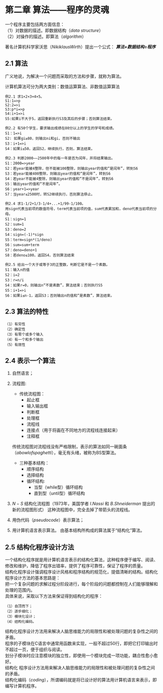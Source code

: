# 第二章 算法——程序的灵魂

一个程序主要包括两方面信息：  
$（1）$对数据的描述。即数据结构$（data$ $structure）$  
$（2）$对操作的描述。即算法$（algorithm）$  

著名计算机科学家沃思$（Nikiklaus Wirth）$提出一个公式：
***算法+数据结构=程序***

## 2.1 算法

广义地说，为解决一个问题而采取的方法和步骤，就称为算法。  

计算机算法可分为两大类别：数值运算算法、非数值运算算法  

    例2.1 求1×2×3×4×5。
    S1:1=>p
    S2:2=>i
    S3:p*i=>p
    S4:i+1=>i
    S5:如果i不大于5，返回重新执行S3及其后的步骤；否则算法结束。

    例2.2 有50个学生，要求输出成绩在80分以上的学生的学号和成绩。
    S1：1=>i
    S2: 如果gi≥80，则输出ni和gi，否则不输出
    S3：i+1=>i
    S4：如果i≤50，返回S2，继续执行，否则，算法结束。

    例2.3 判断2000——2500年中的每一年是否为闰年，并将结果输出。
    S1：2000=>year
    S2：若year能被4整除，但不能被100整除，则输出year的值和“是闰年”，转到S6
    S3：若year能被400整除，则输出year的值和“是闰年”，转到S6
    S4：若year不能被4整除，则输出year的值和“不是闰年”，转到S6
    S5：输出year的值和“不是闰年”。
    S6：year+1=>year
    S7：当year≤2500时，转S2继续执行，否则算法停止。

    例2.4 求1-1/2+1/3-1/4+...+1/99-1/100。
    用sign代表当前项的数值符号，term代表当前项的值，sum代表累加和，deno代表当前项的分母。
    S1：sign=1
    S2：sum=1
    S3：deno=2
    S4：sign=(-1)*sign
    S5：term=sign*(1/deno)
    S6：sum=sum+term
    S7：deno=deno+1
    S8：若deno≤100，返回S4，否则算法结束

    例2.5 给出一个大于或等于3的正整数，判断它是不是一个素数。
    S1：输入n的值
    S2：i=2
    S3：r=n/i
    S4：如果r=0，则输出n“不是素数”，算法结束；否则执行S5
    S5：i+1=>i
    S6：如果i≤n-1，返回S3；否则输出n的值和“是素数”，算法结束。

## 2.3 算法的特性

    （1）有穷性
    （2）确定性
    （3）有零个或多个输入
    （4）有一个和多个输出
    （5）有效性

## 2.4 表示一个算法

1. 自然语言；
2. 流程图:
    - 传统流程图：
        - 起止框
        - 输入输出框
        - 判断框
        - 处理框
        - 流程线
        - 连接点（用于将画在不同地方的流程线连接起来）
        - 注释框

    传统流程图对流程线没有严格限制，表示的算法如同一碗面条$（a bowl of spaghetti）$，毫无有头绪，被称为BS型算法。
    - 三种基本结构：
        - 顺序结构
        - 选择结构
        - 循环结构:
            - 当型（while型）循环结构
            - 直到型（until型）循环结构
3. $N-S$ 结构化流程图（1973年，美国学者 $I.Nassi$ 和 $B.Shneiderman$ 提出的新的流程图形式）
这种流程图中，完全去掉了带箭头的流程线。
4. 用伪代码$（pseudo code）$表示算法；
5. 用计算机语言表示算法。
  由基本结构所构成的算法属于“结构化”算法。

## 2.5 结构化程序设计方法

一个结构化程序就是用计算机语言表示的结构化算法，这种程序便于编写、阅读、修改和维护，降低了程序出错率，提供了程序可靠性，保证了程序的质量。  
结构化程序设计强调程序设计风格和程序结构的规范化，提倡清晰的结构。结构化程序设计方法的基本思路是：  
把一个复杂问题的求解过程分阶段进行，每个阶段的问题都控制在人们能够理解和处理的范围内。  
具体来说，采取以下方法来保证得到结构化的程序：  

    （1）自顶而下；
    （2）逐步细化；
    （3）模块化设计；
    （4）结构化编码。

结构化程序设计方法用来解决人脑思维能力的局限性和被处理问题的复杂性之间的矛盾。  
程序的子模块在C语言中通常用函数来实现，一般不超过50行，即把它打印输出时不超过一页，便于组织与阅读。  
划分子模块时应注意模块的独立性，即使用一个模块完成一项功能，耦合性愈小愈好。  
结构化 程序设计方法用来解决人脑思维能力的局限性和被处理问题的复杂性之间的矛盾。  
结构化编码$（coding）$，所谓编码就是将已设计好的算法用计算机语言来表示，即编写计算机程序。  
